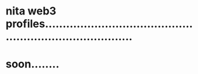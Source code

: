 # nita web3 profiles..............................................................................
# soon........
